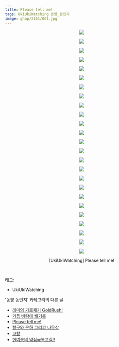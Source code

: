 ```yaml
---
title: Please tell me!
tags: UkiUkiWatching 동방_동인지
image: ghap/2161/001.jpg
---
```

<div class="article">
<p style="text-align: center; clear: none; float: none;"><img src="{{ site.nasurl }}/ghap/2161/001.jpg"/></p>
<p style="text-align: center; clear: none; float: none;"><img src="{{ site.nasurl }}/ghap/2161/002.jpg"/></p>
<p style="text-align: center; clear: none; float: none;"><img src="{{ site.nasurl }}/ghap/2161/003.jpg"/></p>
<p style="text-align: center; clear: none; float: none;"><img src="{{ site.nasurl }}/ghap/2161/004.jpg"/></p>
<p style="text-align: center; clear: none; float: none;"><img src="{{ site.nasurl }}/ghap/2161/005.jpg"/></p>
<p style="text-align: center; clear: none; float: none;"><img src="{{ site.nasurl }}/ghap/2161/006.jpg"/></p>
<p style="text-align: center; clear: none; float: none;"><img src="{{ site.nasurl }}/ghap/2161/007.jpg"/></p>
<p style="text-align: center; clear: none; float: none;"><img src="{{ site.nasurl }}/ghap/2161/008.jpg"/></p>
<p style="text-align: center; clear: none; float: none;"><img src="{{ site.nasurl }}/ghap/2161/009.jpg"/></p>
<p style="text-align: center; clear: none; float: none;"><img src="{{ site.nasurl }}/ghap/2161/010.jpg"/></p>
<p style="text-align: center; clear: none; float: none;"><img src="{{ site.nasurl }}/ghap/2161/011.jpg"/></p>
<p style="text-align: center; clear: none; float: none;"><img src="{{ site.nasurl }}/ghap/2161/012.jpg"/></p>
<p style="text-align: center; clear: none; float: none;"><img src="{{ site.nasurl }}/ghap/2161/013.jpg"/></p>
<p style="text-align: center; clear: none; float: none;"><img src="{{ site.nasurl }}/ghap/2161/014.jpg"/></p>
<p style="text-align: center; clear: none; float: none;"><img src="{{ site.nasurl }}/ghap/2161/015.jpg"/></p>
<p style="text-align: center; clear: none; float: none;"><img src="{{ site.nasurl }}/ghap/2161/016.jpg"/></p>
<p style="text-align: center; clear: none; float: none;"><img src="{{ site.nasurl }}/ghap/2161/017.jpg"/></p>
<p style="text-align: center; clear: none; float: none;"><img src="{{ site.nasurl }}/ghap/2161/018.jpg"/></p>
<p style="text-align: center; clear: none; float: none;"><img src="{{ site.nasurl }}/ghap/2161/019.jpg"/></p>
<p style="text-align: center; clear: none; float: none;"><img src="{{ site.nasurl }}/ghap/2161/020.jpg"/></p>
<p style="text-align: center; clear: none; float: none;"><img src="{{ site.nasurl }}/ghap/2161/021.jpg"/></p>
<p style="text-align: center; clear: none; float: none;"><img src="{{ site.nasurl }}/ghap/2161/022.jpg"/></p>
<p style="text-align: center; clear: none; float: none;"><img src="{{ site.nasurl }}/ghap/2161/023.jpg"/></p>
<p style="text-align: center; clear: none; float: none;"><img src="{{ site.nasurl }}/ghap/2161/024.jpg"/></p>
<p style="text-align: center; clear: none; float: none;"><img src="{{ site.nasurl }}/ghap/2161/025.jpg"/></p>
<p style="text-align: center; clear: none; float: none;">[UkiUkiWatching] Please tell me!</p>
<p><br/></p>
</div><div class="tagTrail">
<p>태그: </p>
<ul>
<li>UkiUkiWatching</li>
</ul>
</div><div class="another">
<p>'동방 동인지' 카테고리의 다른 글</p>
<ul>
<li><a href="/2016-09-14-ghap_2163">레미의 가로채기 GoldRush!</a></li>
<li><a href="/2016-09-14-ghap_2162">거듭 바람에 쐐기를</a></li>
<li><a href="/2016-09-13-ghap_2161">Please tell me!</a></li>
<li><a href="/2016-09-13-ghap_2160">항구와 은하 그리고 나무삼</a></li>
<li><a href="/2016-09-13-ghap_2159">고향</a></li>
<li><a href="/2016-09-13-ghap_2156">한여름의 약점극복교실!!</a></li>
</ul>
</div><div class="cb_module cb_fluid">
<div class="cb_wrt cb_profile">
</div><!-- commentList close -->
</div>